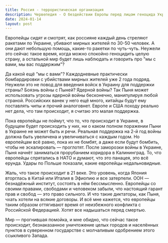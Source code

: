 ```yaml
---
title: Россия - террористическая организация
description: Червепедия - О бездействии Европы перед лицом геноцида Украины Россией.
date: 2024-01-14
layout: post
---
```


<p>Европейцы сидят и смотрят, как россияне каждый день стреляют ракетами по Украине, убивают мирных жителей по 30-50 человек. А они дают небольшую помощь, какие-то ракетки по чуть-чуть. Неужели это сейчас такое время, когда можно спокойно геноцидить целую страну, а остальной мир будет лишь наблюдать и говорить про "мы с вами, мы вас поддержим"?</p>

<p>Да какой ещё "мы с вами"? Каждодневные практически бомбардировки с убийствами мирных жителей уже 2 года подряд. Неужели это не повод для введения войск в Украину для поддержки страны? Боязнь войны с Пыней? Ядерной войны? Так Пыня может использовать угрозы ядерной войны бесконечно, манипулируя любой страной. Российских ванек у него ещё много, китайцы будут ему поставлять чипы и прочий аналоговнет. Европе и США походу реально нет дела, что там происходит, я считаю это малая поддержка.</p>

<p>Пока европейцы не поймут, что то, что происходит в Украине, в будущем будет происходить у них, ни о каком полном поражении Пыни в Украине не может быть и речи. Реальная поддержка на 2-й год войны должна быть увеличена и увеличиваться с каждым годом. Но европейцам всё равно, пока их не бомбят, а даже если будут бомбить, чтобы не эскалировать — проглотят. После заморозки войны в Украине, Пыня начнёт заниматься прорубанием коридора в Калининград. То, что европейцы спрятались в НАТО и думают, что это панацея, это всё ерунда. Удары по Польше показали, какие европейцы недальновидные.</p>

<p>Жаль, что такое происходит в 21 веке. Это уровень, когда Япония вторглась в Китай или Италия в Эфиопию и все затерпели. ООН — безнадёжный институт, состоять в нём бессмысленно. Европейцы со своими правами, свободами и человеком забыли, что настоящий гарант прав и свобод — это право сильного. И что такие диктаторы, как Пыня, чхать хотели на всякие договоры. И всё мне кажется, что европейцы таким образом оттягивают время от неизбежного конфликта с Российской Федерацией. Хотят все надышаться перед смертью.</p>

<p>Мир — прогнившая помойка, и мне обидно, что сейчас такое происходит, безнаказанное уничтожение целых городов и населённых пунктов в суверенном государстве с молчаливым одобрением этого ссыкливого Запада.</p>